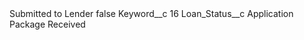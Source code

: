 <?xml version="1.0" encoding="UTF-8"?>
<CustomMetadata xmlns="http://soap.sforce.com/2006/04/metadata" xmlns:xsi="http://www.w3.org/2001/XMLSchema-instance" xmlns:xsd="http://www.w3.org/2001/XMLSchema">
    <label>Submitted to Lender</label>
    <protected>false</protected>
    <values>
        <field>Keyword__c</field>
        <value xsi:type="xsd:string">16</value>
    </values>
    <values>
        <field>Loan_Status__c</field>
        <value xsi:type="xsd:string">Application Package Received</value>
    </values>
</CustomMetadata>

